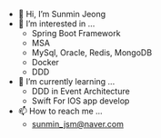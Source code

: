 - 👋 Hi, I’m Sunmin Jeong
- 👀 I’m interested in ...
    - Spring Boot Framework
    - MSA
    - MySql, Oracle, Redis, MongoDB
    - Docker
    - DDD  
- 🌱 I’m currently learning ...
    - DDD in Event Architecture
    - Swift For IOS app develop  
- 📫 How to reach me ...
    - sunmin_jsm@naver.com 

<!---
mongsil1025/mongsil1025 is a ✨ special ✨ repository because its `README.md` (this file) appears on your GitHub profile.
You can click the Preview link to take a look at your changes.
--->
